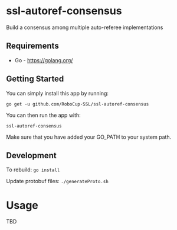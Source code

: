 # ssl-autoref-consensus
Build a consensus among multiple auto-referee implementations

## Requirements
 * Go - https://golang.org/

## Getting Started

You can simply install this app by running:
```
go get -u github.com/RoboCup-SSL/ssl-autoref-consensus
```
You can then run the app with:
```
ssl-autoref-consensus
```
Make sure that you have added your GO_PATH to your system path. 

## Development

To rebuild: `go install`

Update protobuf files: `./generateProto.sh`

# Usage
TBD
